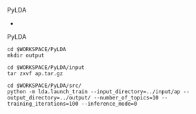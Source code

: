 PyLDA

-

PyLDA

	cd $WORKSPACE/PyLDA
	mkdir output
	
	cd $WORKSPACE/PyLDA/input
	tar zxvf ap.tar.gz
	
	cd $WORKSPACE/PyLDA/src/
	python -m lda.launch_train --input_directory=../input/ap --output_directory=../output/ --number_of_topics=10 --training_iterations=100 --inference_mode=0
